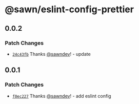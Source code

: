 # @sawn/eslint-config-prettier

## 0.0.2

### Patch Changes

- [`24c43fb`](https://github.com/sawndev/configs/commit/24c43fb62a266c10d2d4fbf087dda67aac143f33) Thanks [@sawndev](https://github.com/sawndev)! - update

## 0.0.1

### Patch Changes

- [`f0ec227`](https://github.com/sawndev/configs/commit/f0ec2277ee407b3e0d30c2b54c9bf2e6ad67424f) Thanks [@sawndev](https://github.com/sawndev)! - add eslint config
